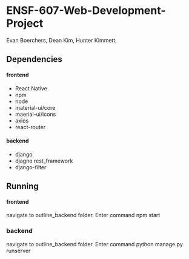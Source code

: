 # ENSF-607-Web-Development-Project
Evan Boerchers,
Dean Kim,
Hunter Kimmett,

## Dependencies

#### frontend
- React Native
- npm
- node
- material-ui/core
- maerial-ui/icons
- axios
- react-router

#### backend
- django
- djagno rest_framework
- django-filter

## Running

#### frontend
navigate to outline_backend folder. Enter command npm start

### backend
navigate to outline_backend folder. Enter command python manage.py runserver
